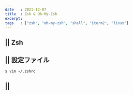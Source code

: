 ```yaml
---
date   : 2021-12-07
title  : Zsh & Oh-My-Zsh
excerpt: 
tags   : ["zsh", "oh-my-zsh", "shell", "iterm2", "linux"]
---
```


## || Zsh

## || 設定ファイル
```shell
$ vim ~/.zshrc
```

## ||

